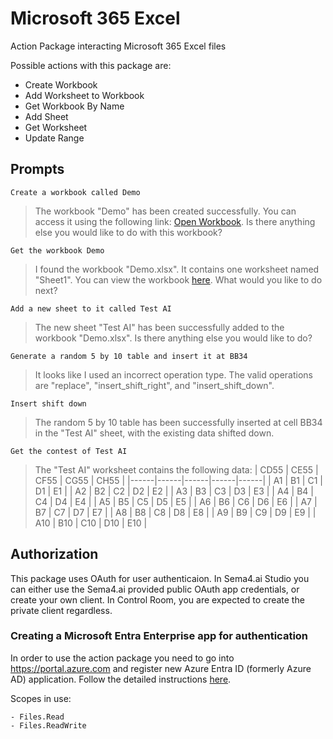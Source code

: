 # Microsoft 365 Excel

Action Package interacting Microsoft 365 Excel files

Possible actions with this package are:

- Create Workbook
- Add Worksheet to Workbook
- Get Workbook By Name
- Add Sheet
- Get Worksheet
- Update Range

## Prompts

```
Create a workbook called Demo
```

> The workbook "Demo" has been created successfully. You can access it using the following link:
> [Open Workbook](www.example.com).
> Is there anything else you would like to do with this workbook?

```
Get the workbook Demo
```

> I found the workbook "Demo.xlsx". It contains one worksheet named "Sheet1".
> You can view the workbook [here](www.example.com).
> What would you like to do next?

```
Add a new sheet to it called Test AI
```

> The new sheet "Test AI" has been successfully added to the workbook "Demo.xlsx".
> Is there anything else you would like to do?

```
Generate a random 5 by 10 table and insert it at BB34
```

> It looks like I used an incorrect operation type.
> The valid operations are "replace", "insert_shift_right", and "insert_shift_down".

```
Insert shift down
```

> The random 5 by 10 table has been successfully inserted at cell BB34 in the "Test AI" sheet, with the existing data shifted down.

```
Get the contest of Test AI
```

> The "Test AI" worksheet contains the following data:
> | CD55 | CE55 | CF55 | CG55 | CH55 |
> |------|------|------|------|------|
> | A1 | B1 | C1 | D1 | E1 |
> | A2 | B2 | C2 | D2 | E2 |
> | A3 | B3 | C3 | D3 | E3 |
> | A4 | B4 | C4 | D4 | E4 |
> | A5 | B5 | C5 | D5 | E5 |
> | A6 | B6 | C6 | D6 | E6 |
> | A7 | B7 | C7 | D7 | E7 |
> | A8 | B8 | C8 | D8 | E8 |
> | A9 | B9 | C9 | D9 | E9 |
> | A10 | B10 | C10 | D10 | E10 |

## Authorization

This package uses OAuth for user authenticaion. In Sema4.ai Studio you can either use the Sema4.ai provided public OAuth app credentials, or create your own client. In Control Room, you are expected to create the private client regardless.

### Creating a Microsoft Entra Enterprise app for authentication

In order to use the action package you need to go into https://portal.azure.com and register new Azure Entra ID (formerly Azure AD) application. Follow the detailed instructions [here](https://sema4.ai/docs/actions/auth/microsoft).

Scopes in use:

    - Files.Read
    - Files.ReadWrite
